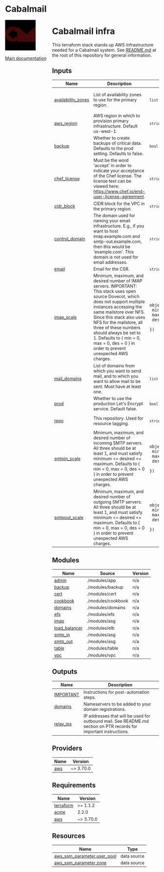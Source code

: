 <!-- BEGIN_TF_DOCS -->
# Cabalmail
<div style="width: 10em; float:left; height: 100%; padding-right: 1em;"><img src="/docs/logo.png" width="100" />
<p><a href="/README.md">Main documentation</a></p>
</div><div style="padding-left: 11em;">

# Cabalmail infra

This terraform stack stands up AWS infrastructure needed for a Cabalmail system. See [README.md](../../README.md) at the root of this repository for general information.

## Inputs

| Name | Description | Type | Default | Required |
|------|-------------|------|---------|:--------:|
| <a name="input_availability_zones"></a> [availability\_zones](#input\_availability\_zones) | List of availability zones to use for the primary region. | `list(string)` | <pre>[<br>  "us-west-1a"<br>]</pre> | no |
| <a name="input_aws_region"></a> [aws\_region](#input\_aws\_region) | AWS region in which to provision primary infrastructure. Default us-west-1. | `string` | `"us-west-1"` | no |
| <a name="input_backup"></a> [backup](#input\_backup) | Whether to create backups of critical data. Defaults to the prod setting. Defaults to false. | `bool` | `false` | no |
| <a name="input_chef_license"></a> [chef\_license](#input\_chef\_license) | Must be the word 'accept' in order to indicate your acceptance of the Chef license. The license text can be viewed here: https://www.chef.io/end-user-license-agreement. | `string` | `"not accepted"` | no |
| <a name="input_cidr_block"></a> [cidr\_block](#input\_cidr\_block) | CIDR block for the VPC in the primary region. | `string` | n/a | yes |
| <a name="input_control_domain"></a> [control\_domain](#input\_control\_domain) | The domain used for naming your email infrastructure. E.g., if you want to host imap.example.com and smtp-out.example.com, then this would be 'example.com'. This domain is not used for email addresses. | `string` | n/a | yes |
| <a name="input_email"></a> [email](#input\_email) | Email for the CSR. | `string` | n/a | yes |
| <a name="input_imap_scale"></a> [imap\_scale](#input\_imap\_scale) | Minimum, maximum, and desired number of IMAP servers. IMPORTANT: This stack uses open source Dovecot, which does not support multiple instances accessing the same mailstore over NFS. Since this stack also uses NFS for the mailstore, all three of these numbers should always be set to 1. Defaults to { min = 0, max = 0, des = 0 } in order to prevent unexpected AWS charges. | <pre>object({<br>    min = number<br>    max = number<br>    des = number<br>  })</pre> | <pre>{<br>  "des": 0,<br>  "max": 0,<br>  "min": 0<br>}</pre> | no |
| <a name="input_mail_domains"></a> [mail\_domains](#input\_mail\_domains) | List of domains from which you want to send mail, and to which you want to allow mail to be sent. Must have at least one. | `list(string)` | n/a | yes |
| <a name="input_prod"></a> [prod](#input\_prod) | Whether to use the production Let's Encrypt service. Default false. | `bool` | `false` | no |
| <a name="input_repo"></a> [repo](#input\_repo) | This repository. Used for resource tagging. | `string` | `"https://github.com/ccarr-cabal/cabal-infra/tree/main"` | no |
| <a name="input_smtpin_scale"></a> [smtpin\_scale](#input\_smtpin\_scale) | Minimum, maximum, and desired number of incoming SMTP servers. All three should be at least 1, and must satisfy minimum <= desired <= maximum. Defaults to { min = 0, max = 0, des = 0 } in order to prevent unexpected AWS charges. | <pre>object({<br>    min = number<br>    max = number<br>    des = number<br>  })</pre> | <pre>{<br>  "des": 0,<br>  "max": 0,<br>  "min": 0<br>}</pre> | no |
| <a name="input_smtpout_scale"></a> [smtpout\_scale](#input\_smtpout\_scale) | Minimum, maximum, and desired number of outgoing SMTP servers. All three should be at least 1, and must satisfy minimum <= desired <= maximum. Defaults to { min = 0, max = 0, des = 0 } in order to prevent unexpected AWS charges. | <pre>object({<br>    min = number<br>    max = number<br>    des = number<br>  })</pre> | <pre>{<br>  "des": 0,<br>  "max": 0,<br>  "min": 0<br>}</pre> | no |
## Modules

| Name | Source | Version |
|------|--------|---------|
| <a name="module_admin"></a> [admin](#module\_admin) | ./modules/app | n/a |
| <a name="module_backup"></a> [backup](#module\_backup) | ./modules/backup | n/a |
| <a name="module_cert"></a> [cert](#module\_cert) | ./modules/cert | n/a |
| <a name="module_cookbook"></a> [cookbook](#module\_cookbook) | ./modules/cookbook | n/a |
| <a name="module_domains"></a> [domains](#module\_domains) | ./modules/domains | n/a |
| <a name="module_efs"></a> [efs](#module\_efs) | ./modules/efs | n/a |
| <a name="module_imap"></a> [imap](#module\_imap) | ./modules/asg | n/a |
| <a name="module_load_balancer"></a> [load\_balancer](#module\_load\_balancer) | ./modules/elb | n/a |
| <a name="module_smtp_in"></a> [smtp\_in](#module\_smtp\_in) | ./modules/asg | n/a |
| <a name="module_smtp_out"></a> [smtp\_out](#module\_smtp\_out) | ./modules/asg | n/a |
| <a name="module_table"></a> [table](#module\_table) | ./modules/table | n/a |
| <a name="module_vpc"></a> [vpc](#module\_vpc) | ./modules/vpc | n/a |
## Outputs

| Name | Description |
|------|-------------|
| <a name="output_IMPORTANT"></a> [IMPORTANT](#output\_IMPORTANT) | Instructions for post-automation steps. |
| <a name="output_domains"></a> [domains](#output\_domains) | Nameservers to be added to your domain registrations. |
| <a name="output_relay_ips"></a> [relay\_ips](#output\_relay\_ips) | IP addresses that will be used for outbound mail. See README.md section on PTR records for important instructions. |
## Providers

| Name | Version |
|------|---------|
| <a name="provider_aws"></a> [aws](#provider\_aws) | ~> 3.70.0 |
## Requirements

| Name | Version |
|------|---------|
| <a name="requirement_terraform"></a> [terraform](#requirement\_terraform) | >= 1.1.2 |
| <a name="requirement_acme"></a> [acme](#requirement\_acme) | 2.2.0 |
| <a name="requirement_aws"></a> [aws](#requirement\_aws) | ~> 3.70.0 |
## Resources

| Name | Type |
|------|------|
| [aws_ssm_parameter.user_pool](https://registry.terraform.io/providers/hashicorp/aws/latest/docs/data-sources/ssm_parameter) | data source |
| [aws_ssm_parameter.zone](https://registry.terraform.io/providers/hashicorp/aws/latest/docs/data-sources/ssm_parameter) | data source |

</div>
<!-- END_TF_DOCS -->